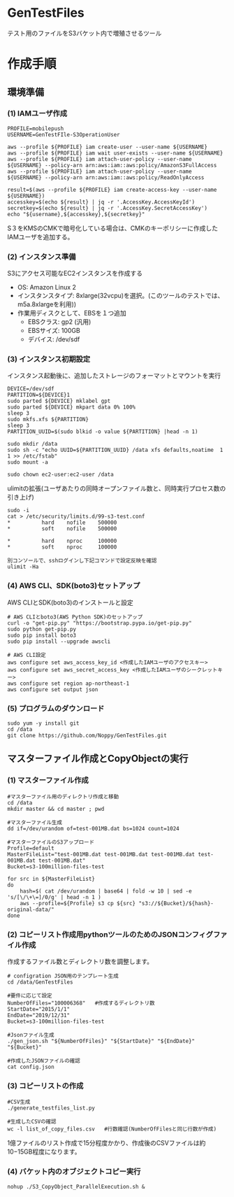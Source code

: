# GenTestFiles
テスト用のファイルをS3バケット内で増殖させるツール





# 作成手順
## 環境準備
### (1) IAMユーザ作成
```
PROFILE=mobilepush
USERNAME=GenTestFIle-S3OperationUser

aws --profile ${PROFILE} iam create-user --user-name ${USERNAME}
aws --profile ${PROFILE} iam wait user-exists --user-name ${USERNAME}
aws --profile ${PROFILE} iam attach-user-policy --user-name ${USERNAME} --policy-arn arn:aws:iam::aws:policy/AmazonS3FullAccess
aws --profile ${PROFILE} iam attach-user-policy --user-name ${USERNAME} --policy-arn arn:aws:iam::aws:policy/ReadOnlyAccess

result=$(aws --profile ${PROFILE} iam create-access-key --user-name ${USERNAME})
accesskey=$(echo ${result} | jq -r '.AccessKey.AccessKeyId')
secretkey=$(echo ${result} | jq -r '.AccessKey.SecretAccessKey')
echo "${username},${accesskey},${secretkey}"
```
S３をKMSのCMKで暗号化している場合は、CMKのキーポリシーに作成したIAMユーザを追加する。

### (2) インスタンス準備
S3にアクセス可能なEC2インスタンスを作成する
- OS: Amazon Linux 2
- インスタンスタイプ: 8xlarge(32vcpu)を選択。(このツールのテストでは、m5a.8xlargeを利用))
- 作業用ディスクとして、EBSを１つ追加
    - EBSクラス: gp2 (汎用)
    - EBSサイズ: 100GB
    - デバイス: /dev/sdf

### (3) インスタンス初期設定
インスタンス起動後に、追加したストレージのフォーマットとマウントを実行
```
DEVICE=/dev/sdf
PARTITION=${DEVICE}1
sudo parted ${DEVICE} mklabel gpt
sudo parted ${DEVICE} mkpart data 0% 100%
sleep 3
sudo mkfs.xfs ${PARTITION}
sleep 3
PARTITION_UUID=$(sudo blkid -o value ${PARTITION} |head -n 1)

sudo mkdir /data
sudo sh -c "echo UUID=${PARTITION_UUID} /data xfs defaults,noatime  1   1 >> /etc/fstab"
sudo mount -a

sudo chown ec2-user:ec2-user /data
```

ulimitの拡張(ユーザあたりの同時オープンファイル数と、同時実行プロセス数の引き上げ)
```
sudo -i
cat > /etc/security/limits.d/99-s3-test.conf
*          hard    nofile    500000
*          soft    nofile    500000

*          hard    nproc     100000
*          soft    nproc     100000

別コンソールで、sshログインし下記コマンドで設定反映を確認
ulimit -Ha
```
### (4) AWS CLI、SDK(boto3)セットアップ
AWS CLIとSDK(boto3)のインストールと設定
```
# AWS CLIとboto3(AWS Python SDK)のセットアップ
curl -o "get-pip.py" "https://bootstrap.pypa.io/get-pip.py" 
sudo python get-pip.py
sudo pip install boto3
sudo pip install --upgrade awscli

# AWS CLI設定
aws configure set aws_access_key_id <作成したIAMユーザのアクセスキー>
aws configure set aws_secret_access_key <作成したIAMユーザのシークレットキー>
aws configure set region ap-northeast-1
aws configure set output json
```
### (5) プログラムのダウンロード
```
sudo yum -y install git
cd /data
git clone https://github.com/Noppy/GenTestFiles.git
```

## マスターファイル作成とCopyObjectの実行
### (1) マスターファイル作成
```
#マスターファイル用のディレクトリ作成と移動
cd /data
mkdir master && cd master ; pwd

#マスターファイル生成
dd if=/dev/urandom of=test-001MB.dat bs=1024 count=1024

#マスターファイルのS3アップロード
Profile=default
MasterFileList="test-001MB.dat test-001MB.dat test-001MB.dat test-001MB.dat test-001MB.dat"
Bucket=s3-100million-files-test

for src in ${MasterFileList}
do
    hash=$( cat /dev/urandom | base64 | fold -w 10 | sed -e 's/[\/\+\=]/0/g' | head -n 1 )
    aws --profile=${Profile} s3 cp ${src} "s3://${Bucket}/${hash}-original-data/"
done
```

### (2) コピーリスト作成用pythonツールのためのJSONコンフィグファイル作成
作成するファイル数とディレクトリ数を調整します。
```
# configration JSON用のテンプレート生成
cd /data/GenTestFiles

#要件に応じて設定
NumberOfFiles="100006368"   #作成するディレクトリ数
StartDate="2015/1/1"
EndDate="2019/12/31"
Bucket=s3-100million-files-test

#Jsonファイル生成
./gen_json.sh "${NumberOfFiles}" "${StartDate}" "${EndDate}" "${Bucket}"

#作成したJSONファイルの確認
cat config.json
```

### (3) コピーリストの作成
```
#CSV生成
./generate_testfiles_list.py

#生成したCSVの確認
wc -l list_of_copy_files.csv   #行数確認(NumberOfFilesと同じ行数が作成)
```
1億ファイルのリスト作成で15分程度かかり、作成後のCSVファイルは約10−15GB程度になります。
### (4) バケット内のオブジェクトコピー実行
```
nohup ./S3_CopyObject_ParallelExecution.sh &
```